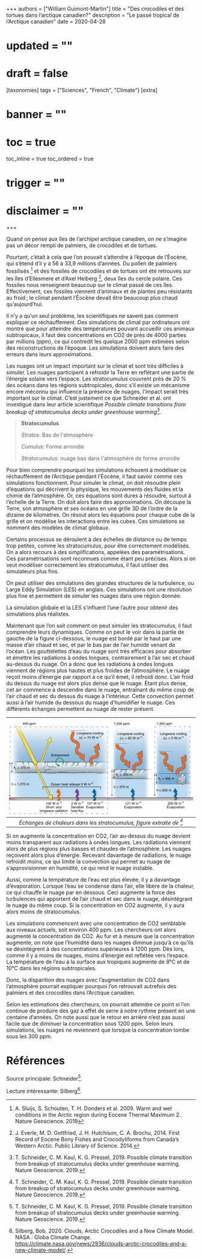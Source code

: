 +++
authors = ["William Guimont-Martin"]
title = "Des crocodiles et des tortues dans l’arctique canadien?"
description = "Le passé tropical de l’Arctique canadien"
date = 2020-04-28
# updated = ""
# draft = false
[taxonomies]
tags = ["Sciences", "French", "Climate"]
[extra]
# banner = ""
# toc = true
toc_inline = true
toc_ordered = true
# trigger = ""
# disclaimer = ""
+++

Quand on pense aux îles de l’archipel arctique canadien, on ne s’imagine pas un décor rempli de palmiers, de crocodiles et de tortues. 

Pourtant, c’était à cela que l’on pouvait s’attendre à l’époque de l’Éocène, qui s’étend d’il y a 56 à 33,9 millions d’années. Du pollen de palmiers fossilisés [^Sluijs] et des fossiles de crocodiles et de tortues ont été retrouvés sur les îles d’Ellesmere et d’Axel Heiberg [^Everle], deux îles du cercle polaire. Ces fossiles nous renseignent beaucoup sur le climat passé de ces îles. Effectivement, ces fossiles viennent d’animaux et de plantes peu résistants au froid ; le climat pendant l’Éocène devait être beaucoup plus chaud qu’aujourd’hui.

Il n’y a qu’un seul problème, les scientifiques ne savent pas comment expliquer ce réchauffement. Des simulations de climat par ordinateurs ont montré que pour atteindre des températures pouvant accueillir ces animaux subtropicaux, il faut des concentrations en CO2 de près de 4000 parties par millions (ppm), ce qui contredit les quelque 2000 ppm estimées selon des reconstructions de l’époque. Les simulations doivent alors faire des erreurs dans leurs approximations. 

Les nuages ont un impact important sur le climat et sont très difficiles à simuler. Les nuages participent à refroidir la Terre en reflétant une partie de l’énergie solaire vers l’espace. Les stratocumulus couvrent près de 20 % des océans dans les régions subtropicales, donc s’il existe un mécanisme encore méconnu qui influence la présence de nuages, l’impact serait très important sur le climat. C’est justement ce que Schneider et al. ont investigué dans leur article scientifique *Possible climate transitions from breakup of stratocumulus decks under greenhouse warming*[^Schneider].

> **Stratocumulus**
>
> *Stratos*: Bas de l'atmosphère
>
> *Cumulus*: Forme arrondie
>
> *Stratocumulus*: nuage bas dans l'atmosphère de forme arrondie

Pour bien comprendre pourquoi les simulations échouent à modéliser ce réchauffement de l’Arctique pendant l’Éocène, il faut savoir comme ces simulations fonctionnent. Pour simuler le climat, on doit résoudre plein d’équations qui décrivent la physique, les mouvements des fluides et la chimie de l’atmosphère. Or, ces équations sont dures à résoudre, surtout à l’échelle de la Terre. On doit alors faire des approximations. On découpe la Terre, son atmosphère et ses océans en une grille 3D de l’ordre de la dizaine de kilomètres. On résout alors les équations pour chaque cube de la grille et on modélise les interactions entre les cubes. Ces simulations se nomment des modèles de climat globaux. 

Certains processus se déroulent à des échelles de distance ou de temps trop petites, comme les stratocumulus, pour être correctement modélisés. On a alors recours à des simplifications, appelées des paramétrisations. Ces paramétrisations sont reconnues comme étant peu précises. Alors si on veut modéliser correctement les stratocumulus, il faut utiliser des simulateurs plus fins.

On peut utiliser des simulations des grandes structures de la turbulence, ou Large Eddy Simulation (LES) en anglais. Ces simulations ont une résolution plus fine et permettent de simuler les nuages dans une région donnée.

La simulation globale et la LES s’influent l’une l’autre pour obtenir des simulations plus réalistes.

Maintenant que l’on sait comment on peut simuler les stratocumulus, il faut comprendre leurs dynamiques. Comme on peut le voir dans la partie de gauche de la figure ci-dessous, le nuage est bordé par le haut par une masse d’air chaud et sec, et par le bas par de l’air humide venant de l’océan. Les gouttelettes d’eau du nuage sont très efficaces pour absorber et émettre les radiations à ondes longues, contrairement à l’air sec et chaud au-dessus du nuage. On a donc que les radiations à ondes longues viennent de régions plus hautes et plus froides de l’atmosphère. Le nuage reçoit moins d’énergie par rapport à ce qu’il émet, il refroidi donc. L’air froid du dessus du nuage est alors plus dense que le nuage. Étant plus dense, cet air commence à descendre dans le nuage, entraînant du même coup de l’air chaud et sec du dessus du nuage à l’intérieur. Cette convection permet aussi à l’air humide du dessous du nuage d’humidifier le nuage. Ces différents échanges permettent au nuage de rester présent.

| ![Figure](figure.png)| 
|:--:| 
| *Échanges de chaleurs dans les stratocumulus, figure extraite de [^Schneider]* |


Si on augmente la concentration en CO2, l’air au-dessus du nuage devient moins transparent aux radiations à ondes longues. Les radiations viennent alors de plus régions plus basses et chaudes de l’atmosphère. Les nuages reçoivent alors plus d’énergie. Recevant davantage de radiations, le nuage refroidit moins, ce qui limite la convection qui permet au nuage de s’approvisionner en humidité, ce qui rend le nuage instable. 

Aussi, comme la température de l’eau est plus élevée, il y a davantage d’évaporation. Lorsque l’eau se condense dans l’air, elle libère de la chaleur, ce qui chauffe le nuage par en dessous. Ceci augmente la force des turbulences qui apportent de l’air chaud et sec dans le nuage, désintégrant le nuage du même coup.
Si la concentration en CO2 augmente, il y aura alors moins de stratocumulus.

Les simulations commencent avec une concentration de CO2 semblable aux niveaux actuels, soit environ 400 ppm. Les chercheurs ont alors augmenté la concentration de CO2. Au fur et à mesure que la concentration augmente, on note que l’humidité dans les nuages diminue jusqu’à ce qu’ils se désintègrent à des concentrations supérieures à 1200 ppm. Dès lors, comme il y a moins de nuages, moins d’énergie est reflétée vers l’espace. La température de l’eau à la surface aux tropiques augmente de 8°C et de 10°C dans les régions subtropicales.

Donc, la disparition des nuages avec l’augmentation de CO2 dans l’atmosphère pourrait expliquer pourquoi l’on retrouvait autrefois des palmiers et des crocodiles dans l’Arctique canadien.

Selon les estimations des chercheurs, on pourrait atteindre ce point si l’on continue de produire des gaz à effet de serre à notre rythme présent en une centaine d’années. On note aussi que le retour en arrière n’est pas aussi facile que de diminuer la concentration sous 1200 ppm. Selon leurs simulations, les nuages ne reviennent que lorsque la concentration tombe sous les 300 ppm.

# Références
Source principale: Schneider[^Schneider].

Lecture intéressante: Silberg[^Silberg].

[^Schneider]: T. Schneider, C. M. Kaul, K. G. Pressel, 2019. Possible climate transition from breakup of stratocumulus decks under greenhouse warming. Nature Geoscience. 2019.
[^Everle]: J. Everle, M. D. Gottfried, J. H. Hutchison, C. A. Brochu, 2014. First Record of Eocene Bony Fishes and Crocodyliforms from Canada’s Western Arctic. Public Library of Science. 2014.
[^Sluijs]: A. Sluijs, S. Schouten, T. H. Donders et al. 2009.  Warm and wet conditions in the Arctic region during Eocene Thermal Maximum 2. Nature Geoscience. 2019
[^Silberg]: Silberg, Bob. 2020. Clouds, Arctic Crocodiles and a New Climate Model. NASA : Globa Climate Change. <a class="external" href="https://climate.nasa.gov/news/2936/clouds-arctic-crocodiles-and-a-new-climate-model/" target="_blank">https://climate.nasa.gov/news/2936/clouds-arctic-crocodiles-and-a-new-climate-model/</a>.
